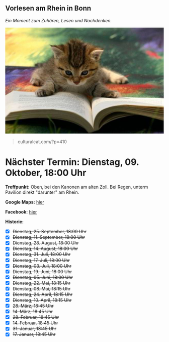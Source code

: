 ## Vorlesen am Rhein in Bonn
*Ein Moment zum Zuhören, Lesen und Nachdenken.*

![reading cat](CatReadingBook.jpg)
> culturalcat.com/?p=410

# Nächster Termin: Dienstag, 09. Oktober, 18:00 Uhr

**Treffpunkt:**
  Oben, bei den Kanonen am alten Zoll.
  Bei Regen, unterm Pavilion direkt "darunter" am Rhein.

**Google Maps:** [hier](https://goo.gl/maps/FVrC2b1B3gN2)

**Facebook:** [hier](https://www.facebook.com/vfcd1/)

**Historie:**
- [x] ~~Dienstag, 25. September, 18:00 Uhr~~
- [x] ~~Dienstag, 11. September, 18:00 Uhr~~
- [x] ~~Dienstag, 28. August, 18:00 Uhr~~
- [x] ~~Dienstag, 14. August, 18:00 Uhr~~
- [x] ~~Dienstag, 31. Juli, 18:00 Uhr~~
- [x] ~~Dienstag, 17. Juli, 18:00 Uhr~~
- [x] ~~Dienstag, 03. Juli, 18:00 Uhr~~
- [x] ~~Dienstag, 19. Juni, 18:00 Uhr~~
- [x] ~~Dienstag, 05. Juni, 18:00 Uhr~~
- [x] ~~Dienstag, 22. Mai, 18:15 Uhr~~
- [x] ~~Dienstag, 08. Mai, 18:15 Uhr~~
- [x] ~~Dienstag, 24. April, 18:15 Uhr~~
- [x] ~~Dienstag, 10. April, 18:15 Uhr~~
- [x] ~~28. März, 18:45 Uhr~~
- [x] ~~14. März, 18:45 Uhr~~
- [x] ~~28. Februar, 18:45 Uhr~~
- [x] ~~14. Februar, 18:45 Uhr~~
- [x] ~~31. Januar, 18:45 Uhr~~
- [x] ~~17. Januar, 18:45 Uhr~~
